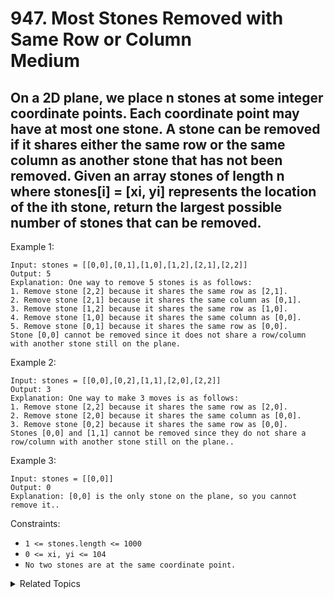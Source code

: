# 947. Most Stones Removed with Same Row or Column<br> Medium

## On a 2D plane, we place n stones at some integer coordinate points. Each coordinate point may have at most one stone. A stone can be removed if it shares either the same row or the same column as another stone that has not been removed. Given an array stones of length n where stones[i] = [xi, yi] represents the location of the ith stone, return the largest possible number of stones that can be removed.

Example 1:

```
Input: stones = [[0,0],[0,1],[1,0],[1,2],[2,1],[2,2]]
Output: 5
Explanation: One way to remove 5 stones is as follows:
1. Remove stone [2,2] because it shares the same row as [2,1].
2. Remove stone [2,1] because it shares the same column as [0,1].
3. Remove stone [1,2] because it shares the same row as [1,0].
4. Remove stone [1,0] because it shares the same column as [0,0].
5. Remove stone [0,1] because it shares the same row as [0,0].
Stone [0,0] cannot be removed since it does not share a row/column with another stone still on the plane.
```

Example 2:

```
Input: stones = [[0,0],[0,2],[1,1],[2,0],[2,2]]
Output: 3
Explanation: One way to make 3 moves is as follows:
1. Remove stone [2,2] because it shares the same row as [2,0].
2. Remove stone [2,0] because it shares the same column as [0,0].
3. Remove stone [0,2] because it shares the same row as [0,0].
Stones [0,0] and [1,1] cannot be removed since they do not share a row/column with another stone still on the plane..
```

Example 3:

```
Input: stones = [[0,0]]
Output: 0
Explanation: [0,0] is the only stone on the plane, so you cannot remove it..
```

Constraints:

- `1 <= stones.length <= 1000`
- `0 <= xi, yi <= 104`
- `No two stones are at the same coordinate point.`

<details>

<summary> Related Topics </summary>

-   `Depth-first Search`
-   `Union Find`

</details>
